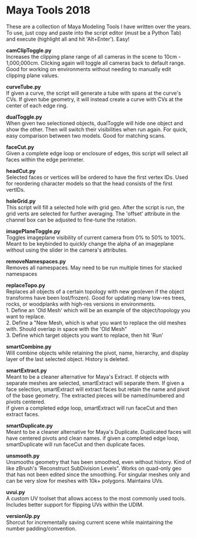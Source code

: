 # Maya Tools 2018
These are a collection of Maya Modeling Tools I have written over the years. To use, just copy and paste into the script editor (must be a Python Tab) and execute (highlight all and hit 'Alt+Enter'). Easy!

<b>camClipToggle.py</b>
<br>Increases the clipping plane range of all cameras in the scene to 10cm - 1,000,000cm. Clicking again will toggle all cameras back to default range. Good for working on environments without needing to manually edit clipping plane values.

<b>curveTube.py</b>
<br>If given a curve, the script will generate a tube with spans at the curve's CVs. If given tube geometry, it will instead create a curve with CVs at the center of each edge ring.

<b>dualToggle.py</b>
<br>When given two selectioned objects, dualToggle will hide one object and show the other. Then will switch their visibilities when run again. For quick, easy comparison between two models. Good for matching scans.

<b>faceCut.py</b>
<br>Given a complete edge loop or enclosure of edges, this script will select all faces within the edge perimeter.

<b>headCut.py</b>
<br>Selected faces or vertices will be ordered to have the first vertex IDs. Used for reordering character models so that the head consists of the first vertIDs.

<b>holeGrid.py</b>
<br>This script will fill a selected hole with grid geo. After the script is run, the grid verts are selected for further averaging. The 'offset' attribute in the channel box can be adjusted to fine-tune the rotation.

<b>imagePlaneToggle.py</b>
<br>Toggles imageplane visibility of current camera from 0% to 50% to 100%. Meant to be keybinded to quickly change the alpha of an imageplane without using the slider in the camera's attributes.

<b>removeNamespaces.py</b>
<br>Removes all namespaces. May need to be run multiple times for stacked namespaces

<b>replaceTopo.py</b>
<br>Replaces all objects of a certain topology with new geo(even if the object transforms have been lost/frozen). Good for updating many low-res trees, rocks, or woodplanks with high-res versions in environments.
<br> 1. Define an 'Old Mesh' which will be an example of the object/topology you want to replace.
<br> 2. Define a "New Mesh, which is what you want to replace the old meshes with. Should overlap in space with the 'Old Mesh"
<br> 3. Define which target objects you want to replace, then hit 'Run'

<b>smartCombine.py</b>
<br>Will combine objects while retaining the pivot, name, hierarchy, and display layer of the last selected object. History is deleted.

<b>smartExtract.py</b>
<br>Meant to be a cleaner alternative for Maya's Extract. If objects with separate meshes are selected, smartExtract will separate them. If given a face selection, smartExtract will extract faces but retain the name and pivot of the base geometry. The extracted pieces will be named/numbered and pivots centered.
<br>if given a completed edge loop, smartExtract will run faceCut and then extract faces.

<b>smartDuplicate.py</b>
<br>Meant to be a cleaner alternative for Maya's Duplicate. Duplicated faces will have centered pivots and clean names. if given a completed edge loop, smartDuplicate will run faceCut and then duplicate faces.

<b>unsmooth.py</b>
<br>Unsmooths geometry that has been smoothed, even without history. Kind of like zBrush's 'Reconstruct SubDivision Levels". Works on quad-only geo that has not been edited since the smoothing. For singular meshes only and can be very slow for meshes with 10k+ polygons. Maintains UVs.

<b>uvui.py</b>
<br>A custom UV toolset that allows access to the most commonly used tools. Includes better support for flipping UVs within the UDIM.

<b>versionUp.py</b>
<br>Shorcut for incrementally saving current scene while maintaining the number padding/convention.
